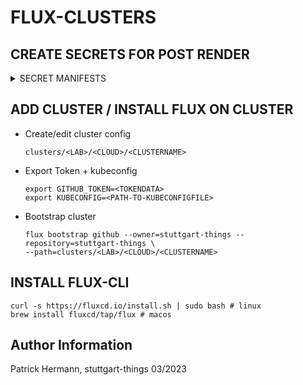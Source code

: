 # FLUX-CLUSTERS

## CREATE SECRETS FOR POST RENDER

<details><summary>SECRET MANIFESTS</summary>

```
apiVersion: v1
kind: Secret
metadata:
  name: vault
  namespace: flux-system
type: Opaque
stringData:
  VAULT_ADDR: https://vault-vsphere.tiab.labda.sva.de:8200 #example
  VAULT_ROLE_ID: <ROLE_ID>
  VAULT_SECRET_ID: <SECRET_ID>
  VAULT_NAMESPACE: root #example
  VAULT_CA_BUNDLE: <CA_BUNDLE_BASE64>
  VAULT_PKI_PATH: 4sthings.tiab.ssc.sva.de #example
---
apiVersion: v1
kind: Secret
metadata:
  name: msteams
  namespace: flux-system
type: Opaque
stringData:
  address: <MS-TEAMS-CHANNELURL>
```

</details>

## ADD CLUSTER / INSTALL FLUX ON CLUSTER

* Create/edit cluster config 
  ```
  clusters/<LAB>/<CLOUD>/<CLUSTERNAME>
  ```
* Export Token + kubeconfig
  ```
  export GITHUB_TOKEN=<TOKENDATA>
  export KUBECONFIG=<PATH-TO-KUBECONFIGFILE>
  ```

* Bootstrap cluster
  ```
  flux bootstrap github --owner=stuttgart-things --repository=stuttgart-things \
  --path=clusters/<LAB>/<CLOUD>/<CLUSTERNAME>
  ```

## INSTALL FLUX-CLI

```
curl -s https://fluxcd.io/install.sh | sudo bash # linux
brew install fluxcd/tap/flux # macos
```

Author Information
------------------
Patrick Hermann, stuttgart-things 03/2023
